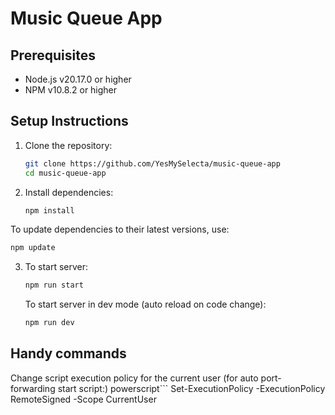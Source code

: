 # Music Queue App

## Prerequisites

- Node.js v20.17.0 or higher
- NPM v10.8.2 or higher

## Setup Instructions

1. Clone the repository:
   ```bash
   git clone https://github.com/YesMySelecta/music-queue-app
   cd music-queue-app

2. Install dependencies: 
   ```bash
   npm install
   ```
To update dependencies to their latest versions, use:
   ```bash
   npm update
   ```
3. To start server:
   ```bash
   npm run start
   ```
   To start server in dev mode (auto reload on code change):
   ```bash
   npm run dev
   ```

## Handy commands
Change script execution policy for the current user (for auto port-forwarding start script:)
powerscript```
Set-ExecutionPolicy -ExecutionPolicy RemoteSigned -Scope CurrentUser
```   


